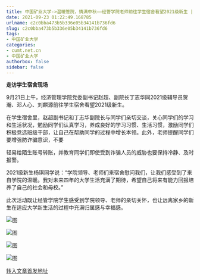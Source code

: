 ```yaml
---
title: 中国矿业大学->温暖管院，情满中秋——经管学院老师前往学生宿舍看望2021级新生 | cumt.net.cn
date: 2021-09-23 01:22:49.168785
urlname: c2c0bba473b5b336e05b34141b736fd6
slug: c2c0bba473b5b336e05b34141b736fd6
tags: 
- 中国矿业大学
categories:
- cumt.net.cn
- 中国矿业大学
authorbox: false
sidebar: false
---
```

**走访学生宿舍现场**

9月21日上午，经济管理学院党委副书记赵超、副院长丁志华同2021级辅导员贺瀚、邓人心、刘麒源前往学生宿舍看望2021级新生。  

在学生宿舍里，赵超副书记和丁志华副院长与同学们亲切交谈，关心同学们的学习和生活状况，勉励同学们认真学习，养成良好的学习习惯、生活习惯，激励同学们积极竞选班级干部，让自己在帮助同学的过程中增长本领。此外，老师提醒同学们要增强防诈骗意识，不要
<!--more-->
轻易给陌生账号转账，并教育同学们即使受到诈骗人员的威胁也要保持冷静、及时报警。

2021级新生杨琪同学说：“学院领导、老师们来宿舍慰问我们，让我们感受到了来自学院的温暖。我对未来四年的大学生活充满了期待，希望自己将来有能力回报培养了自己的社会和母校。”  

此次活动既让经管学院学生感受到学院领导、老师的亲切关怀，也让远离家乡的新生在适应大学新生活的过程中充满归属感与幸福感。

![图](http://xwzx.cumt.edu.cn/_upload/article/images/8d/7b/d8833f824f85bf0b96bc2ecf3f62/392baa7b-66cb-4afe-b565-2feb6e3ddc2a.jpg)

![图](http://xwzx.cumt.edu.cn/_upload/article/images/8d/7b/d8833f824f85bf0b96bc2ecf3f62/fa2f6d13-83aa-4a84-ad17-9a6f340622ca.jpg)

![图](http://xwzx.cumt.edu.cn/_upload/article/images/8d/7b/d8833f824f85bf0b96bc2ecf3f62/f8859573-fdf3-4f6d-ae64-1257467828db.jpg)

![图](http://xwzx.cumt.edu.cn/_upload/article/images/8d/7b/d8833f824f85bf0b96bc2ecf3f62/3304e931-804c-40d6-9629-dcf56d6bcd08.jpg)

[转入文章首发地址](http://xwzx.cumt.edu.cn/44/95/c523a607381/page.htm)